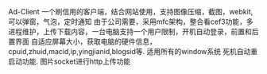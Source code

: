 Ad-Client
一个刷信用的客户端，结合网站使用，支持图像压缩，截图，webkit,可以弹窗，气泡，定时通知
由于公司需要，采用mfc架构，整合看cef3功能，多进程维护，上传下载内容，一台电脑支持一个用户限制，开机自动登录，前置和后置界面
自适应屏幕大小，获取电脑的硬件信息，cpuid,zhuid,macid,ip,yingjianid,blogsid等.
适用所有的window系统
死机自动重启动功能.
图片socket进行http上传功能
